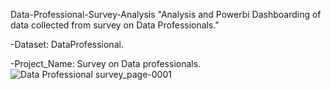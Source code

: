 Data-Professional-Survey-Analysis
"Analysis and Powerbi Dashboarding of data collected from survey on Data Professionals."

-Dataset: DataProfessional.

-Project_Name: Survey on Data professionals.
![Data Professional survey_page-0001](https://github.com/user-attachments/assets/0f33cb0c-6b0f-42e0-ba91-aedfb68e9115)
